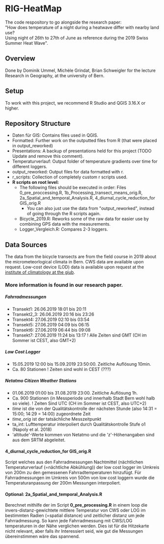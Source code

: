 # RIG-HeatMap

The code respository to go alongside the research paper:  
"How does temperature of a night during a heatwave differ with nearby land use?  
Using night of 26th to 27th of June as reference during the 2019 Swiss Summer Heat Wave".

## Overview
Done by Dominik Ummel, Michèle Grindat, Brian Schweigler for the lecture Research in Geography, at the university of Bern.

## Setup
To work with this project, we recommend R Studio and QGIS 3.16.X or higher.

## Repository Structure
- Daten für GIS: Contains files used in QGIS.
- Formatted: Further work on the outputted files from R (that were placed in output_reworked)
- Presentations: A backup of presentations held for this project (TODO Update and remove this comment).
- Temperaturverlauf: Output folder of temperature gradients over time for different loggers.
- output_reworked: Output files for data formatted with r.
- r_scripts: Collection of completely custom r scripts used.
- **R scripts on root level:**
  - The following files should be executed in order: Files 0_pre_proccessing.R, 1b_Processing_transect_means_orig.R, 2a_Spatial_and_temporal_Analysis.R, 4_diurnal_cycle_reduction_for GIS_orig.R
    - You can also just use the data from "output_reworked", instead of going through the R scripts again. 
  - Bicycle_2019.R: Reworks some of the raw data for easier use by combining GPS data with the measurements.
  - Logger_Vergleich.R: Compares 2-3 loggers.

## Data Sources
The data from the bicycle transects are from the field course in 2019 about the micrometeorlogical climata in Bern.
CWS data are available upon request.
Low-cost device (LOD) data is available upon request at the [institute of climatology at the giub](https://www.geography.unibe.ch/research/climatology_group/index_eng.html).

### More information is found in our research paper.

##### **Fahrradmessungen**
- Transekt1:     26.06.2019    18:01 bis 20:11
- Transekt2_3:   26.06.2019    20:16 bis 23:26
- Transekt4:     27.06.2019    02:10 bis 03:54
- Transekt5:     27.06.2019    04:09 bis 06:15
- Transekt6:     27.06.2019    06:44 bis 09:08
- Transekt7:     27.06.2019    11:24 bis 13:17
! Alle Zeiten sind GMT (CH im Sommer ist CEST, also GMT+2)

##### **Low Cost Logger**
- 15.05.2019 12:00 bis 15.09.2019 23:50:00. Zeitliche Auflösung 10min.
- Ca. 80 Stationen
! Zeiten sind wohl in CEST (???)

##### **Netatmo Citizen Weather Stations**
- 01.06.2019 01:00 bis 31.08.2019 23:00. Zeitliche Auflösung 1h.
- Ca. 900 Stationen (in Messperiode und innerhalb Stadt Bern wohl halb so viele).
 ! Zeiten Sind UTC (CH im Sommer ist CEST, also UTC+2)
- *time* ist die von der Qualitätskontrolle der nächsten Stunde (also 14:31 = 15:00; 14:29 = 14:00) zugeordnete Zeit
- *time_orig* ist der tatsächliche Messzeitpunkt
- ta_int: Lufttemperatur interpoliert durch Qualitätskontrolle Stufe o1 (Napoly et al. 2018)
- 'altitude'-Werte kommen von Netatmo und die 'z'-Höhenangaben sind aus dem SRTM abgeleitet.

#### **4_diurnal_cycle_reduction_for GIS_orig.R**
Script welches aus den Fahrradmessungen Nachtmittel (nächtlichen Temperaturverlauf (=nächtliche Abkühlung)) der low cost logger im Umkreis von 200m zu den gemessenen Fahrradtemperaturen hinzufügt. Für Fahrradmessungen im Umkreis von 500m von low cost loggern wurde die Temperaturanpassung der 200m Messungen interpoliert.

#### **Optional: 2a_Spatial_and_temporal_Analysis.R**
Berechnet mithilfe der im Script **0_pre_processing.R** in einem loop die invers-distanz-gewichtete mittlere Temperatur von CWS oder LOG im bestimmten Radien (=spatial distance) und zeitlicher distanz um jede Fahrradmessung. So kann jede Fahrradmessung mit CWS/LOG temperaturen in der Nähe verglichen werden. Dies ist für die Hitzekarte nicht relevant, aber falls ihr Interessiert seid, wie gut die Messungen übereinstimmen wäre das spannend. 
